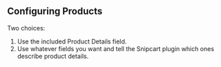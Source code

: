 ## Configuring Products

Two choices:

1. Use the included Product Details field.
2. Use whatever fields you want and tell the Snipcart plugin which ones describe product details.